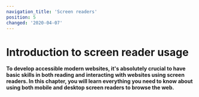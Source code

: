 ```yaml
---
navigation_title: 'Screen readers'
position: 5
changed: '2020-04-07'
---
```


# Introduction to screen reader usage

**To develop accessible modern websites, it's absolutely crucial to have basic skills in both reading and interacting with websites using screen readers. In this chapter, you will learn everything you need to know about using both mobile and desktop screen readers to browse the web.**
